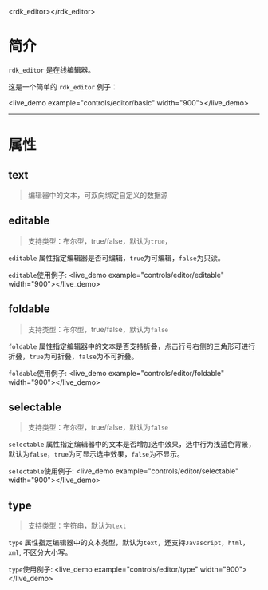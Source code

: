 <rdk_editor></rdk_editor>

# 简介 #
`rdk_editor` 是在线编辑器。


这是一个简单的 `rdk_editor` 例子：

<live_demo example="controls/editor/basic" width="900"></live_demo>

---
# 属性 #

## text ##
> 编辑器中的文本，可双向绑定自定义的数据源

## editable ##
> 支持类型：布尔型，true/false，默认为`true`，

`editable` 属性指定编辑器是否可编辑，`true`为可编辑，`false`为只读。

`editable`使用例子:
<live_demo example="controls/editor/editable" width="900"></live_demo>

## foldable ##
> 支持类型：布尔型，true/false，默认为`false`

`foldable` 属性指定编辑器中的文本是否支持折叠，点击行号右侧的三角形可进行折叠，`true`为可折叠，`false`为不可折叠。

`foldable`使用例子:
<live_demo example="controls/editor/foldable" width="900"></live_demo>

## selectable ##
> 支持类型：布尔型，true/false，默认为`false`

`selectable` 属性指定编辑器中的文本是否增加选中效果，选中行为浅蓝色背景，默认为`false`，`true`为可显示选中效果，`false`为不显示。

`selectable`使用例子:
<live_demo example="controls/editor/selectable" width="900"></live_demo>


## type ##
> 支持类型：字符串，默认为`text`

`type` 属性指定编辑器中的文本类型，默认为`text`，还支持`Javascript`，`html`，`xml`, 不区分大小写。

`type`使用例子:
<live_demo example="controls/editor/type" width="900"></live_demo>




